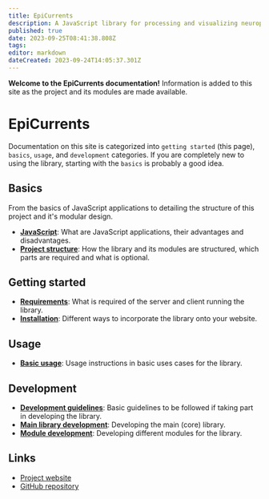 ```yaml
---
title: EpiCurrents
description: A JavaScript library for processing and visualizing neurophysiological signals in a web browser
published: true
date: 2023-09-25T08:41:38.808Z
tags: 
editor: markdown
dateCreated: 2023-09-24T14:05:37.301Z
---
```


**Welcome to the EpiCurrents documentation!** Information is added to this site as the project and its modules are made available.

# EpiCurrents

Documentation on this site is categorized into `getting started` (this page), `basics`, `usage`, and `development` categories. If you are completely new to using the library, starting with the `basics` is probably a good idea.

## Basics
From the basics of JavaScript applications to detailing the structure of this project and it's modular design.

- **[JavaScript](/basics/javascript)**: What are JavaScript applications, their advantages and disadvantages.
- **[Project structure](/basics/project-structure)**: How the library and its modules are structured, which parts are required and what is optional.

## Getting started

- **[Requirements](/installation/requirements)**: What is required of the server and client running the library.
- **[Installation](/installation/index)**: Different ways to incorporate the library onto your website.

## Usage

- **[Basic usage](/usage/index)**: Usage instructions in basic uses cases for the library.

## Development

- **[Development guidelines](/development/guidelines)**: Basic guidelines to be followed if taking part in developing the library.
- **[Main library development](/development/core-library)**: Developing the main (core) library.
- **[Module development](/development/modules)**: Developing different modules for the library.

## Links

- [Project website](https://epicurrents.io)
- [GitHub repository](https://github.com/epicurrents)